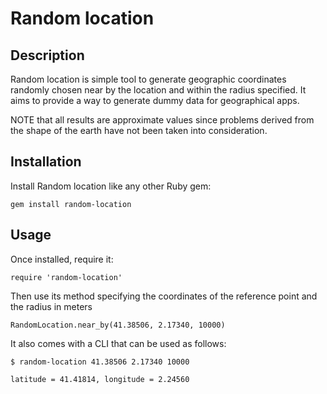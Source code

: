 Random location
===============

Description
-----------

Random location is simple tool to generate geographic coordinates randomly chosen near by the location and within the radius specified. It aims to provide a way to generate dummy data for geographical apps.

NOTE that all results are approximate values since problems derived from the shape of the earth have not been taken into consideration.


Installation
------------
Install Random location like any other Ruby gem:

    gem install random-location

Usage
-----
Once installed, require it:

    require 'random-location'

Then use its method specifying the coordinates of the reference point and the radius in meters

    RandomLocation.near_by(41.38506, 2.17340, 10000)

It also comes with a CLI that can be used as follows:

    $ random-location 41.38506 2.17340 10000

    latitude = 41.41814, longitude = 2.24560



